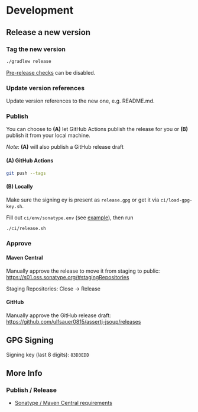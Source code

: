 # Development

## Release a new version

### Tag the new version
```sh
./gradlew release
```
[Pre-release checks](https://github.com/allegro/axion-release-plugin/blob/master/docs/configuration/checks.md) can be disabled.

### Update version references

Update version references to the new one, e.g. README.md.

### Publish

You can choose to
**(A)** let GitHub Actions publish the release for you or
**(B)** publish it from your local machine.

*Note*: **(A)** will also publish a GitHub release draft  

#### (A) GitHub Actions
```sh
git push --tags
```

#### (B) Locally

Make sure the signing ey is present as `release.gpg` or get it via `ci/load-gpg-key.sh`.  

Fill out `ci/env/sonatype.env` (see [example](ci/env/sonatype.env.example)), then run

```sh
./ci/release.sh
```

### Approve

#### Maven Central
Manually approve the release to move it from staging to public:\
https://s01.oss.sonatype.org/#stagingRepositories

Staging Repositories: Close -> Release

#### GitHub
Manually approve the GitHub release draft:\
https://github.com/ulfsauer0815/assertj-jsoup/releases


## GPG Signing

Signing key (last 8 digits): `83D3EDD`


## More Info

### Publish / Release

- [Sonatype / Maven Central requirements](https://central.sonatype.org/publish/requirements)
